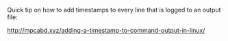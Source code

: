 Quick tip on how to add timestamps to every line that is logged to an output file:

http://mpcabd.xyz/adding-a-timestamp-to-command-output-in-linux/